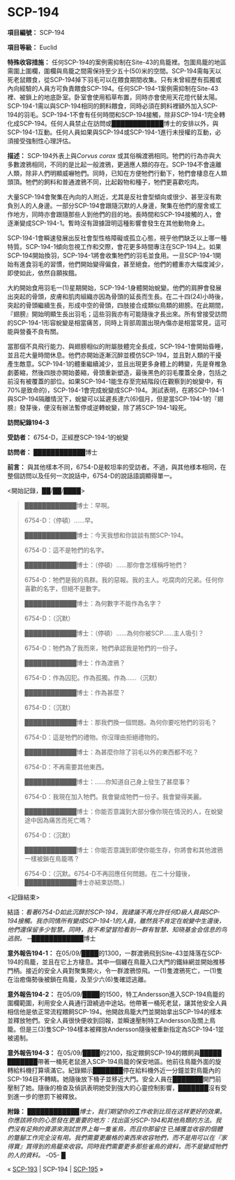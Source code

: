 # SCP-194
                        


**項目編號：** SCP-194

**項目等級：** Euclid

**特殊收容措施：** 任何SCP-194的案例需抑制在Site-43的鳥籠裡。包圍鳥籠的地區需圍上圍欄，圍欄與鳥籠之間需保持至少五十(50)米的空間。SCP-194需每天以死老鼠餵食，從SCP-194掉下羽毛可以在餵食期間收集。只有未曾經歷有孤獨或內向經驗的人員方可負責餵食SCP-194。任何SCP-194-1案例需抑制在Site-43裡、被鎖上的地底卧室。卧室會使用稻草布置，同時亦會使用天花燈代替太陽。SCP-194-1需以與SCP-194相同的飼料餵食，同時必須在飼料裡額外加入SCP-194的羽毛。SCP-194-1不會有任何時間和SCP-194接觸，除非SCP-194-1完全轉化成SCP-194。任何人員禁止在訪問或████████████博士的安排以外，與SCP-194-1互動。任何人員如果與SCP-194或SCP-194-1進行未授權的互動，必須接受強制性心理評估。

**描述：** SCP-194外表上與*Corvus corax* 或其俗稱渡鴉相同。牠們的行為亦與大多數渡鴉相同，不同的是比起一般渡鴉，更適應人類的存在。SCP-194不會遠離人類，除非人們明顯威嚇牠們。同時，已知在方便牠們行動下，牠們會棲息在人類頭頂。牠們的飼料和普通渡鴉不同，比起穀物和種子，牠們更喜歡吃肉。

大量SCP-194會聚集在內向的人附近，尤其是反社會型傾向或很少、甚至沒有欺負別人的人身邊。一部分SCP-194會跟隨沉默的人身邊，聚集在他們的屋舍或工作地方，同時亦會跟隨那些人到他們的目的地。長時間和SCP-194接觸的人，會逐漸變成SCP-194-1。暫時沒有證據證明這種影響會發生在其他動物身上。

SCP-194-1會瞬速發展出反社會型性格障礙或孤立心態，視乎他們缺乏以上哪一種特質。SCP-194-1傾向忽視工作和交際，會花更多時間專注在SCP-194上。如果SCP-194開始換羽，SCP-194-1將會收集牠們的羽毛並食用。一旦SCP-194-1開始有進食羽毛的習慣，他們開始變得偏食，甚至絕食。他們的體重亦大幅度減少，即使如此，依然自願挨餓。

大約開始食用羽毛一(1)星期開始，SCP-194-1身體開始蛻變。他們的肩胛會發展出突起的骨頭，皮膚和肌肉組織亦因為骨頭的延長而生長。在二十四(24)小時後，突起的骨頭繼續生長，形成中空的骨頭，四肢接合成類似鳥類的翅膀。在此期間，『翅膀』開始明顯生長出羽毛；這些羽我亦有可能隨後才長出來。所有曾接受訪問的SCP-194-1形容蛻變是相當痛苦，同時上背部周圍出現內傷亦是相當常見，這可能與營養不良有關。

當那個不具飛行能力、與翅膀相似的附屬肢體完全長成，SCP-194-1會開始昏睡，並且花大量時間休息。他們亦開始逐漸沉醉並模仿SCP-194，並且對人類的干擾產生敵意。SCP-194-1的體重繼續減少，並且出現更多身體上的轉變，先是脊椎急劇萎縮，然後四肢亦開始萎縮，骨頭重新塑造，最後黑色的羽毛覆蓋全身，包括之前沒有被覆蓋的部位。如果SCP-194-1能生存至完結階段(在觀察到的蛻變中，有70%是致命的)，SCP-194-1會完成蛻變成SCP-194。測試表明，在將SCP-194-1與SCP-194隔離情況下，蛻變可以延遲長達六(6)個月，但是當SCP-194-1的『翅膀』發芽後，便沒有辦法暫停或逆轉蛻變，除了將SCP-194-1殺死。

**訪問紀錄194-3** 

**受訪者：** 6754-D，正經歷SCP-194-1的蛻變

**訪問者：** ████████████博士

**前言：** 與其他樣本不同，6754-D是較坦率的受訪者。不過，與其他様本相同，在整個訪問以及任何一次說話中，6754-D的說話語調顯得單一。

<開始記錄，██/██/████>


> ████████████博士：早啊。
> 
> 6754-D：（停頓）……早。
> 
> ████████████博士：今天我想和你談談有關SCP-194。
> 
> 6754-D：這不是牠們的名字。
> 
> ████████████博士：（停頓）……那你會怎樣稱呼牠們？
> 
> 6754-D：牠們是我的鳥群。我的惡報。我的主人。吃腐肉的兄弟。任何你喜歡的名字，但絕不是數字。
> 
> ████████████博士：為何數字不能作為名字？
> 
> 6754-D：（沉默）
> 
> ████████████博士：（停頓）……為何你被SCP……主人吸引？
> 
> 6754-D：牠們為了我而來，牠們承認我是牠們的一份子。
> 
> ████████████博士：作為渡鴉？
> 
> 6754-D：作為囚犯。作為孤獨。作為……（沉默）
> 
> ████████████博士：作為甚麼？
> 
> 6754-D：（沉默）
> 
> ████████████博士：那我們換一個問題。為何你要吃牠們的羽毛？
> 
> 6754-D：這是牠們的禮物。你沒理由拒絕禮物的。
> 
> ████████████博士：為甚麼你除了羽毛以外的東西都不吃？
> 
> 6754-D：不再需要其他東西。
> 
> ████████████博士：……你知道自己身上發生了甚麼事？
> 
> 6754-D：我現在加入牠們。我會變成牠們一份子。我會變得美麗。
> 
> ████████████博士：你能否意識到大部分像你現在情況的人，在蛻變途中因為痛苦而死亡嗎？
> 
> 6754-D：（沉默）
> 
> ████████████博士：你能否意識到即使你能生存，你將會和其他渡鴉一樣被鎖在鳥籠嗎？
> 
> 6754-D：（沉默。6754-D不再回應任何問題。在二十分鐘後，████████████博士亦結束訪問。）
> 

<記錄結束>

結語：*看著6754-D如此沉醉於SCP-194，我建議不再允許任何D級人員與SCP-194接觸。我亦同情所有變成SCP-194-1的人員，雖然我不肯定在蛻變中生還後，他們還保留多少智慧。同時，我不希望冒险看到一群有智慧、知晓基金会信息的鸟逃脱。* ─████████████博士

**意外報告194-1：** 在05/09/████的1300，一群渡鴉飛到Site-43並降落在SCP-194的鳥籠，並且在它上方棲息。其中一個纏在鳥籠入口大門的鐵絲網並開始推移門柄。接近的安全人員對聚集開火，令一群渡鴉惊飛。一(1)隻渡鴉死亡，一(1)隻在治癒傷勢後被鎖在鳥籠，及至少六(6)隻確認逃離。

**意外報告194-2：** 在05/09/████的1500，特工Andersson進入SCP-194鳥籠的圍欄範圍，利用安全人員通行證繞過中途站。他帶著一桶死老鼠，讓其他安全人員相信他是依正常流程餵飼SCP-194。他開啟鳥籠大門並開始拿出SCP-194的樣本並釋放牠們。安全人員很快便收到回報，並瞬速壓制特工Andersson及關上鳥籠。但是三(3)隻SCP-194樣本被釋放Andersson隨後被重新指定為SCP-194-1並被遏制。

**意外報告194-3：** 在05/09/████的2100，指定餵飼SCP-194的餵飼員█████ ███████帶著一桶死老鼠進入SCP-194鳥籠的保安地區。他前往鳥籠外面的旋轉給料機打算填滿它。紀錄顯示███████停在給料機外近一分鐘並對鳥籠內的SCP-194目不轉睛。她隨後放下桶子並移近大門。安全人員在███████開門前壓制了她。隨後的檢查及偵訊表明她受到強大的心靈控制影響，███████沒有受到進一步的懲罰下被釋放。

**附錄：** *████████████博士，我们期望你的工作收到比现在这样更好的效果。你應該將你的心思發在更重要的地方：找出區分SCP-194和其他鳥類的方法。我們沒有足夠的資源來測試世界上每一隻雀鳥，而且你那留住* 已*捕獲並收容的個體的蹩腳工作完全沒有用。我們需要更嚴格的東西來收容牠們，而不是用可以在『家得寶』買得到的鳥籠來收容。同時我們需要更多那些雀鳥的資料，而不是變成牠們的人的資料。*  -O5- █



« [SCP-193](/scp-193) | SCP-194 | [SCP-195](/scp-195) »





                    